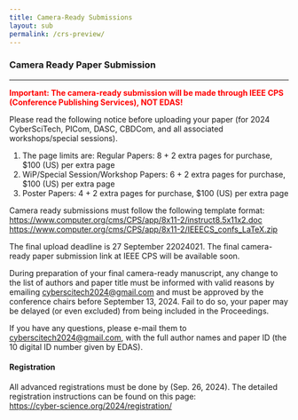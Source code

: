 ```yaml
---
title: Camera-Ready Submissions
layout: sub
permalink: /crs-preview/
---
```


<h3>Camera Ready Paper Submission</h3>
<hr/>


<p><font color="red"><b>Important: The camera-ready submission will be made through IEEE CPS (Conference Publishing Services), NOT EDAS! </b></font></p>
<p>
Please read the following notice before uploading your paper (for 2024 CyberSciTech, PICom, DASC, CBDCom, and all associated workshops/special sessions). 
  </p>
<p>
<ol><li>The page limits are: Regular Papers: 8 + 2 extra pages for purchase, $100 (US)  per extra page 
  </li><li>WiP/Special Session/Workshop Papers: 6 + 2 extra pages for purchase, $100 (US)  per extra page
  </li><li>Poster Papers: 4 + 2 extra pages for purchase, $100 (US)  per extra page
  </li></ol>
</p>
<p>  
Camera ready submissions must follow the following template format:
<br /><a href="https://www.computer.org/cms/CPS/app/8x11-2/instruct8.5x11x2.doc">https://www.computer.org/cms/CPS/app/8x11-2/instruct8.5x11x2.doc</a>
  <br /><a href="https://www.computer.org/cms/CPS/app/8x11-2/IEEECS_confs_LaTeX.zip">https://www.computer.org/cms/CPS/app/8x11-2/IEEECS_confs_LaTeX.zip</a>
  </p>
<p> 
The final upload deadline is 27 September 22024021. The final camera-ready paper submission link at IEEE CPS will be available soon.
<br />
<!-- <a href="https://ieeecps.org/#!/auth/login?ak=1&amp;pid=7jEMWXAEPnObhXBPM9VERs" target="_new"> https://ieeecps.org/#!/auth/login?ak=1&amp;pid=7jEMWXAEPnObhXBPM9VERs </a> -->
</p>
<p>
During preparation of your final camera-ready manuscript, any change to the list of authors and paper title must be informed with valid reasons by emailing 
  <a href="mailto:cyberscitech2024@gmail.com">cyberscitech2024@gmail.com</a>
  and must be approved by the conference chairs before September 13, 2024. Fail to do so, your paper may be delayed (or even excluded) from being included in the Proceedings.
</p>
<p>

If you have any questions, please e-mail them to  <a href="mailto:cyberscitech2024@gmail.com">cyberscitech2024@gmail.com</a>,  with the full author names and paper ID (the 10 digital ID number given by EDAS).
</p>
<h4>Registration</h4>
<p>
All advanced registrations must be done by (Sep. 26, 2024). The detailed registration instructions can be found on this page: 
  <br /><a href="https://cyber-science.org/2024/registration/">https://cyber-science.org/2024/registration/</a> 
 </p>
